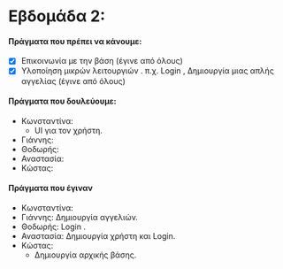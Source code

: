 # Εβδομάδα 2:
#### Πράγματα που πρέπει να κάνουμε:
 - [X] Επικοινωνία με την βάση (έγινε από όλους)
 - [X] Υλοποίηση μικρών λειτουργιών . π.χ. Login , Δημιουργία μιας απλής αγγελίας (έγινε από όλους)

#### Πράγματα που δουλεύουμε:

* Κωνσταντίνα: 
   - UI για τον χρήστη.
* Γιάννης:
* Θοδωρής:
* Αναστασία:
* Κώστας:

#### Πράγματα που έγιναν

* Κωνσταντίνα: 
* Γιάννης: Δημιουργία αγγελιών.
* Θοδωρής: Login .
* Αναστασία: Δημιουργία χρήστη και Login.
* Κώστας:
   - Δημιουργία αρχικής βάσης. 

